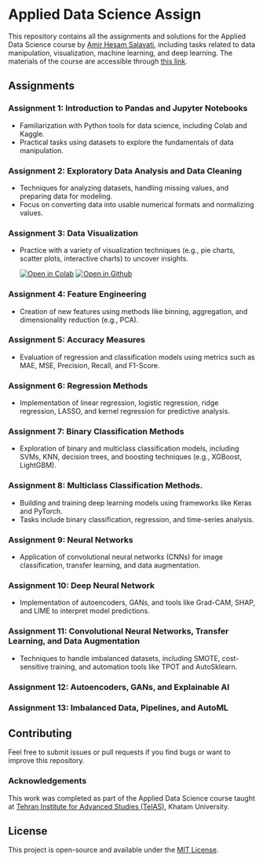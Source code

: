 # Applied Data Science Assign
This repository contains all the assignments and solutions for the Applied Data Science course by [Amir Hesam Salavati](https://github.com/saloot), including tasks related to data manipulation, visualization, machine learning, and deep learning. The materials of the course are accessible through [this link](https://github.com/saloot/ADS2022/blob/cf301207f44b7984817c2adf043344626b7d5cd8/schedule.md).

## Assignments
 
### Assignment 1: Introduction to Pandas and Jupyter Notebooks
  - Familiarization with Python tools for data science, including Colab and Kaggle.
  - Practical tasks using datasets to explore the fundamentals of data manipulation.
    
### Assignment 2: Exploratory Data Analysis and Data Cleaning
  - Techniques for analyzing datasets, handling missing values, and preparing data for modeling.
  - Focus on converting data into usable numerical formats and normalizing values.
    
### Assignment 3: Data Visualization
  - Practice with a variety of visualization techniques (e.g., pie charts, scatter plots, interactive charts) to uncover insights.

    <a href="https://colab.research.google.com/github/sinaabbasi1/applied-data-science/blob/main/Assignments/Assignment%2003/ADS_Assignment_03.ipynb"><img alt="Open in Colab" src="https://img.shields.io/badge/​-Open%20in%20Colab-blue?logo=googlecolab&logoColor=F9AB00&style=flat"></a>
    <a href="https://github.com/sinaabbasi1/applied-data-science/blob/bf5611d616efde3bf4aa0da77231d437a34d990d/Assignments/Assignment%2003/ADS_Assignment_03.ipynb"><img alt="Open in Github" src="https://img.shields.io/badge/​-Open%20in%20Github-purple?logo=github&logoColor=4807a3&style=flat"></a>
    
### Assignment 4: Feature Engineering
  - Creation of new features using methods like binning, aggregation, and dimensionality reduction (e.g., PCA).
    
### Assignment 5: Accuracy Measures
  - Evaluation of regression and classification models using metrics such as MAE, MSE, Precision, Recall, and F1-Score.
    
### Assignment 6: Regression Methods
  - Implementation of linear regression, logistic regression, ridge regression, LASSO, and kernel regression for predictive analysis.
    
### Assignment 7: Binary Classification Methods
  - Exploration of binary and multiclass classification models, including SVMs, KNN, decision trees, and boosting techniques (e.g., XGBoost, LightGBM).
    
### Assignment 8: Multiclass Classification Methods.
  - Building and training deep learning models using frameworks like Keras and PyTorch.
  - Tasks include binary classification, regression, and time-series analysis.
    
### Assignment 9: Neural Networks
  - Application of convolutional neural networks (CNNs) for image classification, transfer learning, and data augmentation.

### Assignment 10: Deep Neural Network
  - Implementation of autoencoders, GANs, and tools like Grad-CAM, SHAP, and LIME to interpret model predictions.
    
### Assignment 11: Convolutional Neural Networks, Transfer Learning, and Data Augmentation
  - Techniques to handle imbalanced datasets, including SMOTE, cost-sensitive training, and automation tools like TPOT and AutoSklearn.
    
### Assignment 12: Autoencoders, GANs, and Explainable AI

### Assignment 13: Imbalanced Data, Pipelines, and AutoML

## Contributing

Feel free to submit issues or pull requests if you find bugs or want to improve this repository.

### Acknowledgements

This work was completed as part of the Applied Data Science course taught at [Tehran Institute for Advanced Studies (TeIAS)](https://teias.institute/), Khatam University.

## License

This project is open-source and available under the [MIT License](LICENSE).

